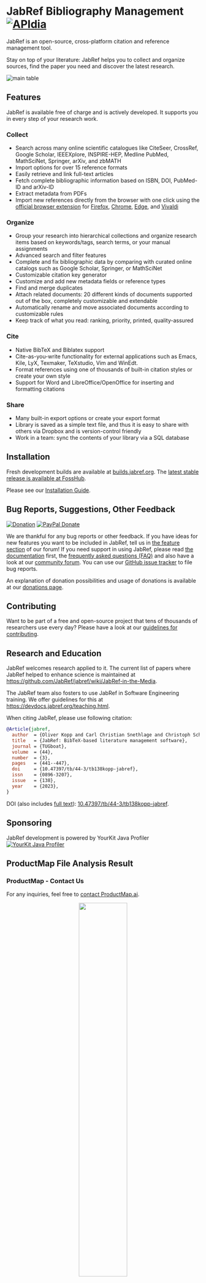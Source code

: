 # JabRef Bibliography Management [![APIdia](https://apidia.net/java/JabRef/badge.svg)](https://apidia.net/java/JabRef)

JabRef is an open-source, cross-platform citation and reference management tool.

Stay on top of your literature: JabRef helps you to collect and organize sources, find the paper you need and discover the latest research.

![main table](docs/images/jabref-mainscreen.png)

## Features

JabRef is available free of charge and is actively developed.
It supports you in every step of your research work.

### Collect

- Search across many online scientific catalogues like CiteSeer, CrossRef, Google Scholar, IEEEXplore, INSPIRE-HEP, Medline PubMed, MathSciNet, Springer, arXiv, and zbMATH
- Import options for over 15 reference formats
- Easily retrieve and link full-text articles
- Fetch complete bibliographic information based on ISBN, DOI, PubMed-ID and arXiv-ID
- Extract metadata from PDFs
- Import new references directly from the browser with one click using the [official browser extension](https://github.com/JabRef/JabRef-Browser-Extension) for [Firefox](https://addons.mozilla.org/en-US/firefox/addon/jabref/?src=external-github),  [Chrome](https://chrome.google.com/webstore/detail/jabref-browser-extension/bifehkofibaamoeaopjglfkddgkijdlh), [Edge](https://microsoftedge.microsoft.com/addons/detail/pgkajmkfgbehiomipedjhoddkejohfna), and [Vivaldi](https://chrome.google.com/webstore/detail/jabref-browser-extension/bifehkofibaamoeaopjglfkddgkijdlh)

### Organize

- Group your research into hierarchical collections and organize research items based on keywords/tags, search terms, or your manual assignments
- Advanced search and filter features
- Complete and fix bibliographic data by comparing with curated online catalogs such as Google Scholar, Springer, or MathSciNet
- Customizable citation key generator
- Customize and add new metadata fields or reference types
- Find and merge duplicates
- Attach related documents: 20 different kinds of documents supported out of the box, completely customizable and extendable
- Automatically rename and move associated documents according to customizable rules
- Keep track of what you read: ranking, priority, printed, quality-assured

### Cite

- Native BibTeX and Biblatex support
- Cite-as-you-write functionality for external applications such as Emacs, Kile, LyX, Texmaker, TeXstudio, Vim and WinEdt.
- Format references using one of thousands of built-in citation styles or create your own style
- Support for Word and LibreOffice/OpenOffice for inserting and formatting citations

### Share

- Many built-in export options or create your export format
- Library is saved as a simple text file, and thus it is easy to share with others via Dropbox and is version-control friendly
- Work in a team: sync the contents of your library via a SQL database

## Installation

Fresh development builds are available at [builds.jabref.org](https://builds.jabref.org/main/).
The [latest stable release is available at FossHub](https://downloads.jabref.org/).

Please see our [Installation Guide](https://docs.jabref.org/installation).

## Bug Reports, Suggestions, Other Feedback

[![Donation](https://img.shields.io/badge/donate%20to-jabref-orange.svg)](https://donations.jabref.org)
[![PayPal Donate](https://img.shields.io/badge/donate-paypal-00457c.svg?logo=paypal&style=flat-square)](https://paypal.me/JabRef)

We are thankful for any bug reports or other feedback.
If you have ideas for new features you want to be included in JabRef, tell us in [the feature section](http://discourse.jabref.org/c/features) of our forum!
If you need support in using JabRef, please read [the documentation](https://docs.jabref.org/) first, the [frequently asked questions (FAQ)](https://docs.jabref.org/faq) and also have a look at our [community forum](https://discourse.jabref.org/c/help/7).
You can use our [GitHub issue tracker](https://github.com/JabRef/jabref/issues) to file bug reports.

An explanation of donation possibilities and usage of donations is available at our [donations page](https://donations.jabref.org).

## Contributing

Want to be part of a free and open-source project that tens of thousands of researchers use every day?
Please have a look at our [guidelines for contributing](CONTRIBUTING.md).

## Research and Education

JabRef welcomes research applied to it.
The current list of papers where JabRef helped to enhance science is maintained at <https://github.com/JabRef/jabref/wiki/JabRef-in-the-Media>.

The JabRef team also fosters to use JabRef in Software Engineering training.
We offer guidelines for this at <https://devdocs.jabref.org/teaching.html>.

When citing JabRef, please use following citation:

```bibtex
@Article{jabref,
  author  = {Oliver Kopp and Carl Christian Snethlage and Christoph Schwentker},
  title   = {JabRef: BibTeX-based literature management software},
  journal = {TUGboat},
  volume  = {44},
  number  = {3},
  pages   = {441--447},
  doi     = {10.47397/tb/44-3/tb138kopp-jabref},
  issn    = {0896-3207},
  issue   = {138},
  year    = {2023},
}
```

DOI (also includes [full text](https://tug.org/TUGboat/tb44-3/tb138kopp-jabref.pdf)): [10.47397/tb/44-3/tb138kopp-jabref](https://doi.org/10.47397/tb/44-3/tb138kopp-jabref).

## Sponsoring

JabRef development is powered by YourKit Java Profiler  
[![YourKit Java Profiler](https://www.yourkit.com/images/yk_logo.svg)](https://www.yourkit.com/java/profiler/)

## ProductMap File Analysis Result
### ProductMap - Contact Us

For any inquiries, feel free to [contact ProductMap.ai](https://product-map.ai).


<p align="center"><a href="https://product-map.ai" target="_blank"><img src="https://product-map.ai/product_map_logo.png" width="50%"></a></p>
## ProductMap File Analysis Result

This section contains an analysis of ProductMap files. Each file has a link to its source.

| Github File | ProductMap File URL |
|-------------|---------------------|
| [src/main/java/org/jabref/logic/journals/JournalAbbreviationLoader.java](https://github.com/JabRef/jabref/blob/fixJournalabbrevloading/src/main/java/org/jabref/logic/journals/JournalAbbreviationLoader.java) | [View File](https://product-map.ai/app/public?url=https://github.com/JabRef/jabref/blob/fixJournalabbrevloading/src/main/java/org/jabref/logic/journals/JournalAbbreviationLoader.java ) |

## ProductMap - Contact Us
For any inquiries, feel free to [contact us](https://product-map.ai).
\n\n Last updated on Wed Mar 19 20:04:03 UTC 2025
